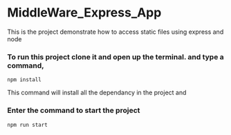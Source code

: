 # MiddleWare_Express_App
This is the project demonstrate how to access static files using express and node

### To run this project clone it and open up the terminal. and type a command,
``` npm install ```

This command will install all the dependancy in the project and 
### Enter the command to start the project
``` npm run start ```
